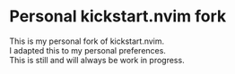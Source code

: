 # Personal kickstart.nvim fork

This is my personal fork of kickstart.nvim.  
I adapted this to my personal preferences.  
This is still and will always be work in progress.
